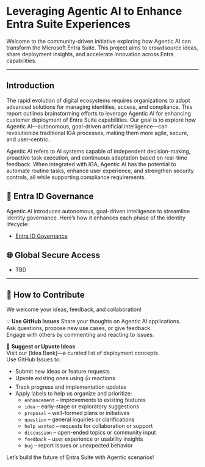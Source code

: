 # Leveraging Agentic AI to Enhance Entra Suite Experiences

Welcome to the community-driven initiative exploring how Agentic AI can transform the Microsoft Entra Suite. This project aims to crowdsource ideas, share deployment insights, and accelerate innovation across Entra capabilities.

---

## Introduction

The rapid evolution of digital ecosystems requires organizations to adopt advanced solutions for managing identities, access, and compliance. This report outlines brainstorming efforts to leverage Agentic AI for enhancing customer deployment of Entra Suite capabilities. Our goal is to explore how Agentic AI—autonomous, goal-driven artificial intelligence—can revolutionize traditional IGA processes, making them more agile, secure, and user-centric.

Agentic AI refers to AI systems capable of independent decision-making, proactive task execution, and continuous adaptation based on real-time feedback. When integrated with IGA, Agentic AI has the potential to automate routine tasks, enhance user experience, and strengthen security controls, all while supporting compliance requirements.

## 🔐 Entra ID Governance

Agentic AI introduces autonomous, goal-driven intelligence to streamline identity governance. Here’s how it enhances each phase of the identity lifecycle:

- [Entra ID Governance](./EntraIDGovernance/AIforIGA.md)

## 🌐 Global Secure Access

- TBD
---

## 🤝 How to Contribute  

We welcome your ideas, feedback, and collaboration!

💡 **Use GitHub Issues**
Share your thoughts on Agentic AI applications.  
Ask questions, propose new use cases, or give feedback.  
Engage with others by commenting and reacting to issues.

🧠 **Suggest or Upvote Ideas**  
Visit our [Idea Bank]—a curated list of deployment concepts.  
Use GitHub Issues to:  

- Submit new ideas or feature requests
- Upvote existing ones using 👍 reactions
- Track progress and implementation updates  
- Apply labels to help us organize and prioritize:
  - `enhancement` – improvements to existing features  
  - `idea` – early-stage or exploratory suggestions  
  - `proposal` – well-formed plans or initiatives  
  - `question` – general inquiries or clarifications  
  - `help wanted` – requests for collaboration or support  
  - `discussion` – open-ended topics or community input  
  - `feedback` – user experience or usability insights  
  - `bug` – report issues or unexpected behavior  

Let’s build the future of Entra Suite with Agentic scenarios!